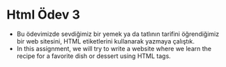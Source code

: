 # Html Ödev 3
* Bu ödevimizde sevdiğimiz bir yemek ya da tatlının tarifini öğrendiğimiz bir web sitesini, HTML etiketlerini kullanarak yazmaya çalıştık.
* In this assignment, we will try to write a website where we learn the recipe for a favorite dish or dessert using HTML tags.
